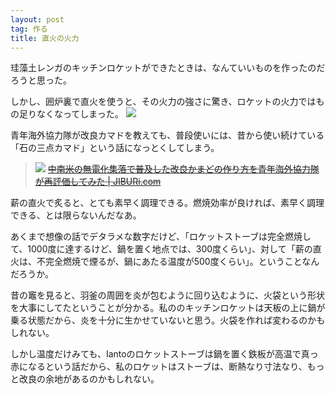 ```yaml
---
layout: post
tag: 作る
title: 直火の火力
---
```

珪藻土レンガのキッチンロケットができたときは、なんていいものを作ったのだろうと思った。

しかし、囲炉裏で直火を使うと、その火力の強さに驚き、ロケットの火力ではもの足りなくなってしまった。
![](https://c1.staticflickr.com/3/2839/32372438154_191abf9ba7.jpg)

青年海外協力隊が改良カマドを教えても、普段使いには、昔から使い続けている「石の三点カマド」という話になっとくしてしまう。
>![](http://jiburi.com/wp-content/uploads/P1310060_1207.jpg)
><s>[中南米の無電化集落で普及した改良かまどの作り方を青年海外協力隊が再評価してみた | JIBURi.com](http://jiburi.com/kamado/)</s>

薪の直火で炙ると、とても素早く調理できる。燃焼効率が良ければ、素早く調理できる、とは限らないんだなあ。

あくまで想像の話でデタラメな数字だけど、「ロケットストーブは完全燃焼して、1000度に達するけど、鍋を置く地点では、300度くらい」、対して「薪の直火は、不完全燃焼で煙るが、鍋にあたる温度が500度くらい」。ということなんだろうか。

昔の竈を見ると、羽釜の周囲を炎が包むように回り込むように、火袋という形状を大事にしてたということが分かる。私ののキッチンロケットは天板の上に鍋が乗る状態だから、炎を十分に生かせていないと思う。火袋を作れば変わるのかもしれない。

しかし温度だけみても、Iantoのロケットストーブは鍋を置く鉄板が高温で真っ赤になるという話だから、私のロケットはストーブは、断熱なり寸法なり、もっと改良の余地があるのかもしれない。
